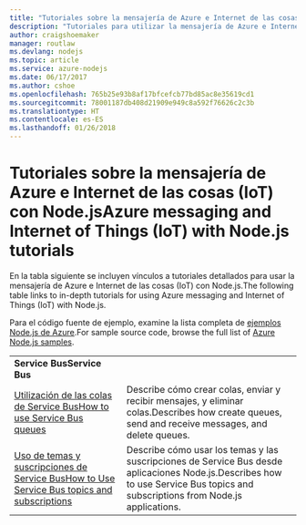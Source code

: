 ```yaml
---
title: "Tutoriales sobre la mensajería de Azure e Internet de las cosas (IoT) con Node.js"
description: "Tutoriales para utilizar la mensajería de Azure e Internet de las cosas (IoT) con Node.js"
author: craigshoemaker
manager: routlaw
ms.devlang: nodejs
ms.topic: article
ms.service: azure-nodejs
ms.date: 06/17/2017
ms.author: cshoe
ms.openlocfilehash: 765b25e93b8af17bfcefcb77bd85ac8e35619cd1
ms.sourcegitcommit: 78001187db408d21909e949c8a592f76626c2c3b
ms.translationtype: HT
ms.contentlocale: es-ES
ms.lasthandoff: 01/26/2018
---
```

# <a name="azure-messaging-and-internet-of-things-iot-with-nodejs-tutorials"></a><span data-ttu-id="43ed5-103">Tutoriales sobre la mensajería de Azure e Internet de las cosas (IoT) con Node.js</span><span class="sxs-lookup"><span data-stu-id="43ed5-103">Azure messaging and Internet of Things (IoT) with Node.js tutorials</span></span>

<span data-ttu-id="43ed5-104">En la tabla siguiente se incluyen vínculos a tutoriales detallados para usar la mensajería de Azure e Internet de las cosas (IoT) con Node.js.</span><span class="sxs-lookup"><span data-stu-id="43ed5-104">The following table links to in-depth tutorials for using Azure messaging and Internet of Things (IoT) with Node.js.</span></span>

<span data-ttu-id="43ed5-105">Para el código fuente de ejemplo, examine la lista completa de [ejemplos Node.js de Azure](https://azure.microsoft.com/resources/samples/?term=nodejs).</span><span class="sxs-lookup"><span data-stu-id="43ed5-105">For sample source code, browse the full list of [Azure Node.js samples](https://azure.microsoft.com/resources/samples/?term=nodejs).</span></span>

| | |
|---|---|
| <span data-ttu-id="43ed5-106">**Service Bus**</span><span class="sxs-lookup"><span data-stu-id="43ed5-106">**Service Bus**</span></span> ||
| [<span data-ttu-id="43ed5-107">Utilización de las colas de Service Bus</span><span class="sxs-lookup"><span data-stu-id="43ed5-107">How to use Service Bus queues</span></span>](http://docs.microsoft.com/azure/service-bus-messaging/service-bus-nodejs-how-to-use-queues?toc=/azure/node/toc.json&bc=/azure/node/toc.json) | <span data-ttu-id="43ed5-108">Describe cómo crear colas, enviar y recibir mensajes, y eliminar colas.</span><span class="sxs-lookup"><span data-stu-id="43ed5-108">Describes how create queues, send and receive messages, and delete queues.</span></span> |
| [<span data-ttu-id="43ed5-109">Uso de temas y suscripciones de Service Bus</span><span class="sxs-lookup"><span data-stu-id="43ed5-109">How to Use Service Bus topics and subscriptions</span></span>](http://docs.microsoft.com/azure/service-bus-messaging/service-bus-nodejs-how-to-use-topics-subscriptions?toc=/azure/node/toc.json&bc=/azure/node/toc.json) | <span data-ttu-id="43ed5-110">Describe cómo usar los temas y las suscripciones de Service Bus desde aplicaciones Node.js.</span><span class="sxs-lookup"><span data-stu-id="43ed5-110">Describes how to use Service Bus topics and subscriptions from Node.js applications.</span></span> |
